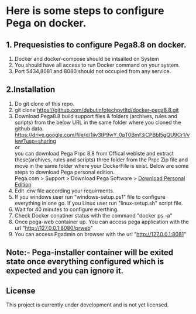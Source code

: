 # Here is some steps to configure Pega on docker.
## 1. Prequesisties to configure Pega8.8 on docker.
  1. Docker and docker-compose should be intsalled on System
  2. You should have all access to run Docker command on your system.
  3. Port 5434,8081 and 8080 should not occupied from any service.
## 2.Installation

  1. Do git clone of this repo. 
  2. git clone https://github.com/debutinfotechpvtltd/docker-pega8.8.git
  3. Download Pega8.8 build support files & folders (archives, rules and scripts) from the below URL in the same folder where you cloned the github data.
   https://drive.google.com/file/d/1jiv3tP9wY_0pT0Bmf3iCPBbl5gQU9Cr1/view?usp=sharing <br />
   or <br />
   you can download Pega Prpc 8.8 from Offical webiste and extract these(archives, rules and scripts) three folder from the Prpc Zip file and move in the same folder where    your DockerFile is exist. Below are some steps to download Pega personal edition. <br />
   Pega.com > Support > Download Pega Software > [Download Personal Edition](https://community1.pega.com/digital-delivery)
  4. Edit .env file according your requirments.
  5. If you windows user run "windows-setup.ps1" file to configure everything in one go. If you Linux   user run "linux-setup.sh" script file.
  6. Wait for 40 minutes to configure everthing.
  7. Check Docker conatiner status with the command "docker ps -a"
  8. Once pega-web container up. You can access pega application with the url "http://127.0.0.1:8080/prweb"
  9. You can access Pgadmin on browser with the url "http://127.0.0.1:8081"

## Note:- Pega-installer container will be exited state once everything configured which is expected and you can ignore it.

## License 
This project is currently under development and is not yet licensed.

